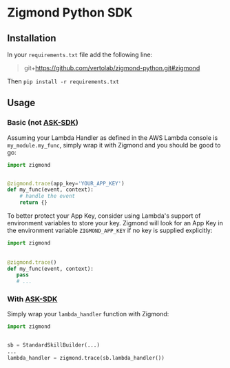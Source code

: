 # Zigmond Python SDK

## Installation

In your `requirements.txt` file add the following line:
>git+https://github.com/vertolab/zigmond-python.git#zigmond

Then `pip install -r requirements.txt`

## Usage
### Basic (not [ASK-SDK](https://github.com/alexa/alexa-skills-kit-sdk-for-python))

Assuming your Lambda Handler as defined in the AWS Lambda console is `my_module.my_func`, simply wrap it with Zigmond
and you should be good to go:
```python
import zigmond


@zigmond.trace(app_key='YOUR_APP_KEY')
def my_func(event, context):
    # handle the event
    return {}
 ```
 
To better protect your App Key, consider using Lambda's support of environment variables to store your key. Zigmond
will look for an App Key in the environment variable `ZIGMOND_APP_KEY` if no key is supplied explicitly:
```python
import zigmond
 
 
@zigmond.trace()
def my_func(event, context):
   pass
   # ...
``` 
### With [ASK-SDK](https://github.com/alexa/alexa-skills-kit-sdk-for-python)
Simply wrap your `lambda_handler` function with Zigmond:
```python
import zigmond


sb = StandardSkillBuilder(...)
...
lambda_handler = zigmond.trace(sb.lambda_handler())
```
